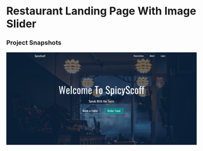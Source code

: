 # **Restaurant Landing Page With Image Slider**

### **Project Snapshots**

![Image](./Images/Snapshot/1.png)
